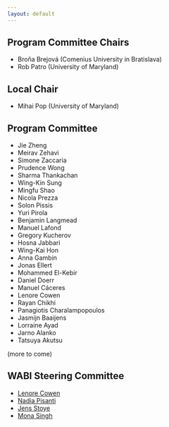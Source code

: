 ```yaml
---
layout: default
---
```


## Program Committee Chairs

* Broňa Brejová (Comenius University in Bratislava)
* Rob Patro (University of Maryland)

## Local Chair

* Mihai Pop (University of Maryland)

## Program Committee

* Jie Zheng
* Meirav Zehavi
* Simone Zaccaria
* Prudence Wong
* Sharma Thankachan
* Wing-Kin Sung
* Mingfu Shao
* Nicola Prezza
* Solon Pissis
* Yuri Pirola
* Benjamin Langmead
* Manuel Lafond
* Gregory Kucherov
* Hosna Jabbari
* Wing-Kai Hon
* Anna Gambin
* Jonas Ellert
* Mohammed El-Kebir
* Daniel Doerr
* Manuel Cáceres
* Lenore Cowen
* Rayan Chikhi
* Panagiotis Charalampopoulos
* Jasmijn Baaijens
* Lorraine Ayad
* Jarno Alanko
* Tatsuya Akutsu

(more to come)

## WABI Steering Committee

* [Lenore Cowen](https://www.cs.tufts.edu/~cowen)
* [Nadia Pisanti](https://pages.di.unipi.it/pisanti/)
* [Jens Stoye](http://www.techfak.uni-bielefeld.de/~stoye/)
* [Mona Singh](https://www.cs.princeton.edu/~mona/)



